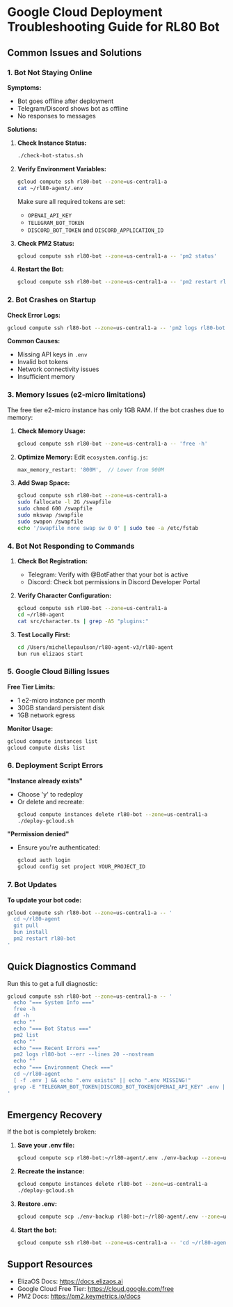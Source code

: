 # Google Cloud Deployment Troubleshooting Guide for RL80 Bot

## Common Issues and Solutions

### 1. Bot Not Staying Online

**Symptoms:**
- Bot goes offline after deployment
- Telegram/Discord shows bot as offline
- No responses to messages

**Solutions:**

1. **Check Instance Status:**
   ```bash
   ./check-bot-status.sh
   ```

2. **Verify Environment Variables:**
   ```bash
   gcloud compute ssh rl80-bot --zone=us-central1-a
   cat ~/rl80-agent/.env
   ```
   Make sure all required tokens are set:
   - `OPENAI_API_KEY`
   - `TELEGRAM_BOT_TOKEN`
   - `DISCORD_BOT_TOKEN` and `DISCORD_APPLICATION_ID`

3. **Check PM2 Status:**
   ```bash
   gcloud compute ssh rl80-bot --zone=us-central1-a -- 'pm2 status'
   ```

4. **Restart the Bot:**
   ```bash
   gcloud compute ssh rl80-bot --zone=us-central1-a -- 'pm2 restart rl80-bot'
   ```

### 2. Bot Crashes on Startup

**Check Error Logs:**
```bash
gcloud compute ssh rl80-bot --zone=us-central1-a -- 'pm2 logs rl80-bot --err --lines 50'
```

**Common Causes:**
- Missing API keys in `.env`
- Invalid bot tokens
- Network connectivity issues
- Insufficient memory

### 3. Memory Issues (e2-micro limitations)

The free tier e2-micro instance has only 1GB RAM. If the bot crashes due to memory:

1. **Check Memory Usage:**
   ```bash
   gcloud compute ssh rl80-bot --zone=us-central1-a -- 'free -h'
   ```

2. **Optimize Memory:**
   Edit `ecosystem.config.js`:
   ```javascript
   max_memory_restart: '800M',  // Lower from 900M
   ```

3. **Add Swap Space:**
   ```bash
   gcloud compute ssh rl80-bot --zone=us-central1-a
   sudo fallocate -l 2G /swapfile
   sudo chmod 600 /swapfile
   sudo mkswap /swapfile
   sudo swapon /swapfile
   echo '/swapfile none swap sw 0 0' | sudo tee -a /etc/fstab
   ```

### 4. Bot Not Responding to Commands

1. **Check Bot Registration:**
   - Telegram: Verify with @BotFather that your bot is active
   - Discord: Check bot permissions in Discord Developer Portal

2. **Verify Character Configuration:**
   ```bash
   gcloud compute ssh rl80-bot --zone=us-central1-a
   cd ~/rl80-agent
   cat src/character.ts | grep -A5 "plugins:"
   ```

3. **Test Locally First:**
   ```bash
   cd /Users/michellepaulson/rl80-agent-v3/rl80-agent
   bun run elizaos start
   ```

### 5. Google Cloud Billing Issues

**Free Tier Limits:**
- 1 e2-micro instance per month
- 30GB standard persistent disk
- 1GB network egress

**Monitor Usage:**
```bash
gcloud compute instances list
gcloud compute disks list
```

### 6. Deployment Script Errors

**"Instance already exists"**
- Choose 'y' to redeploy
- Or delete and recreate:
  ```bash
  gcloud compute instances delete rl80-bot --zone=us-central1-a
  ./deploy-gcloud.sh
  ```

**"Permission denied"**
- Ensure you're authenticated:
  ```bash
  gcloud auth login
  gcloud config set project YOUR_PROJECT_ID
  ```

### 7. Bot Updates

**To update your bot code:**
```bash
gcloud compute ssh rl80-bot --zone=us-central1-a -- '
  cd ~/rl80-agent
  git pull
  bun install
  pm2 restart rl80-bot
'
```

## Quick Diagnostics Command

Run this to get a full diagnostic:
```bash
gcloud compute ssh rl80-bot --zone=us-central1-a -- '
  echo "=== System Info ==="
  free -h
  df -h
  echo ""
  echo "=== Bot Status ==="
  pm2 list
  echo ""
  echo "=== Recent Errors ==="
  pm2 logs rl80-bot --err --lines 20 --nostream
  echo ""
  echo "=== Environment Check ==="
  cd ~/rl80-agent
  [ -f .env ] && echo ".env exists" || echo ".env MISSING!"
  grep -E "TELEGRAM_BOT_TOKEN|DISCORD_BOT_TOKEN|OPENAI_API_KEY" .env | sed "s/=.*/=***/"
'
```

## Emergency Recovery

If the bot is completely broken:

1. **Save your .env file:**
   ```bash
   gcloud compute scp rl80-bot:~/rl80-agent/.env ./env-backup --zone=us-central1-a
   ```

2. **Recreate the instance:**
   ```bash
   gcloud compute instances delete rl80-bot --zone=us-central1-a
   ./deploy-gcloud.sh
   ```

3. **Restore .env:**
   ```bash
   gcloud compute scp ./env-backup rl80-bot:~/rl80-agent/.env --zone=us-central1-a
   ```

4. **Start the bot:**
   ```bash
   gcloud compute ssh rl80-bot --zone=us-central1-a -- 'cd ~/rl80-agent && pm2 start ecosystem.config.js'
   ```

## Support Resources

- ElizaOS Docs: https://docs.elizaos.ai
- Google Cloud Free Tier: https://cloud.google.com/free
- PM2 Docs: https://pm2.keymetrics.io/docs